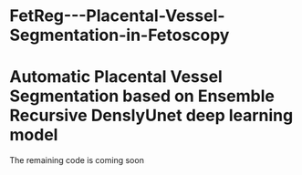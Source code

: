 # FetReg---Placental-Vessel-Segmentation-in-Fetoscopy
# Automatic Placental Vessel Segmentation based on Ensemble Recursive DenslyUnet deep learning model
The remaining code is coming soon
